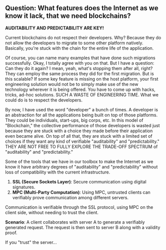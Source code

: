 ## Question: What features does the Internet as we know it lack, that we need blockchains?

**AUDITABILITY AND PREDICTABILITY ARE KEY!**

Current blockchains do not respect their developers. Why? Because they do not allow the developers to migrate to some other platform natively. Basically, you're stuck with the chain for the entire life of the application.

Of course, you can name many examples that have done such migrations successfully. Okay, I totally agree with you on that. But I have a question: Can they do it again? I mean, yeah, what's stopping them after all, right? They can employ the same process they did for the first migration. But is this scalable? If some key feature is missing on the host platform, your first engineering solution would not be to simply make use of the new technology wherever it is being offered. You have to come up with hacks, tricks, ad-hoc solutions. SUCH A WASTE OF ENGINEERING TIME. What we could do is to respect the developers.

By now, I have used the word "developer" a bunch of times. A developer is an abstraction for all the applications being built on top of those platforms. They could be individuals, start-ups, big corps, etc. In this model of "Blockchain," the collective performance of those developers is wasted just because they are stuck with a choice they made before their application even became alive. On top of all that, they are stuck with a limited set of choices if they want any kind of verifiable "auditability" and "predictability." THEY ARE NOT FREE TO FULLY EXPLORE THE TRADE-OFF SPECTRUM of "auditability" and "predictability."

Some of the tools that we have in our toolbox to make the Internet as we know it have arbitrary degrees of "auditability" and "predictability" without loss of compatibility with the current infrastructure.

1. **SSL (Secure Sockets Layer)**: Secure communication using digital signatures.
2. **MPC (Multi-Party Computation)**: Using MPC, untrusted clients can verifiably prove communication among different servers.

Communication is verifiable through the SSL protocol, using MPC on the client side, without needing to trust the client.

**Scenario**: A client collaborates with server A to generate a verifiably generated request. The request is then sent to server B along with a validity proof.

If you "trust" the server...
